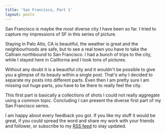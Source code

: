 ```yaml
---
title: 'San Francisco, Part 1'
layout: posts
---
```


San Francisco is maybe the most diverse city I have been so far. I tried to capture my impressions of SF in this series of picture.

<!--more-->

Staying in Palo Alto, CA is beautiful, the weather is great and the neighbourhoods are safe, but to see a real town you have to take the Caltrain northbound to San Francisco. I had a bunch of trips to the city, while I stayed here in California and I took tons of pictures.

Without any doubt it is a beautiful city and it wouldn't be possible to give you a glimpse of its beauty within a single post. That's why I decided to separate my posts into different parts. Even then I am pretty sure I am missing out huge parts, you have to be there to really feel the city.

This first part is basically a collections of shots I could not really aggregate using a common topic. Concluding I can present the diverse first part of my San Francisco series.

I am happy about every feedback you got. If you like my stuff it would be great, if you could spread the word and share my work with your friends and follower, or subscribe to my [RSS feed](http://www.steilerphoto.de/feed.xml) to stay updated.
